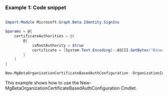 ### Example 1: Code snippet

```powershell

Import-Module Microsoft.Graph.Beta.Identity.SignIns

$params = @{
	certificateAuthorities = @(
		@{
			isRootAuthority = $true
			certificate = [System.Text.Encoding]::ASCII.GetBytes("Binary")
		}
	)
}

New-MgBetaOrganizationCertificateBasedAuthConfiguration -OrganizationId $organizationId -BodyParameter $params

```
This example shows how to use the New-MgBetaOrganizationCertificateBasedAuthConfiguration Cmdlet.

